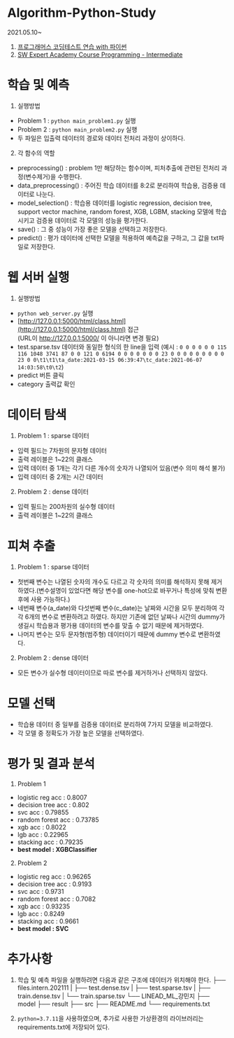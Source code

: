 # Algorithm-Python-Study

2021.05.10~

1. [프로그래머스 코딩테스트 연습 with 파이썬](https://programmers.co.kr/learn/challenges)  
2. [SW Expert Academy Course Programming - Intermediate](https://swexpertacademy.com/main/learn/course/subjectList.do?courseId=AVuPDN86AAXw5UW6)


# 학습 및 예측
1. 실행방법
- Problem 1 : `python main_problem1.py` 실행
- Problem 2 : `python main_problem2.py` 실행
- 두 파일은 입출력 데이터의 경로와 데이터 전처리 과정이 상이하다.

2. 각 함수의 역할
- preprocessing() : problem 1만 해당하는 함수이며, 피처추출에 관련된 전처리 과정(변수제거)을 수행한다.
- data_preprocessing() : 주어진 학습 데이터를 8:2로 분리하여 학습용, 검증용 데이터로 나눈다.
- model_selection() : 학습용 데이터를 logistic regression, decision tree, support vector machine, random forest, XGB, LGBM, stacking 모델에 학습시키고 검증용 데이터로 각 모델의 성능을 평가한다.
- save() : 그 중 성능이 가장 좋은 모델을 선택하고 저장한다.
- predict() : 평가 데이터에 선택한 모델을 적용하여 예측값을 구하고, 그 값을 txt파일로 저장한다.



# 웹 서버 실행
1. 실행방법
- `python web_server.py` 실행
- [http://127.0.0.1:5000/html/class.html](http://127.0.0.1:5000/html/class.html) 접근  
(URL이 http://127.0.0.1:5000/ 이 아니라면 변경 필요)
- test.sparse.tsv 데이터와 동일한 형식의 한 line을 입력
(예시 : `0 0 0 0 0 0 115 116 1048 3741 87 0 0 121 0 6194 0 0 0 0 0 0 0 23 0 0 0 0 0 0 0 0 0 23 0 0\t1\t1\ta_date:2021-03-15 06:39:47\tc_date:2021-06-07 14:03:58\t0\t2`)
- predict 버튼 클릭
- category 출력값 확인



# 데이터 탐색
1. Problem 1 : sparse 데이터
- 입력 필드는 7차원의 문자형 데이터
- 출력 레이블은 1~22의 클래스
- 입력 데이터 중 1개는 각기 다른 개수의 숫자가 나열되어 있음(변수 의미 해석 불가)
- 입력 데이터 중 2개는 시간 데이터

2. Problem 2 : dense 데이터
- 입력 필드는 200차원의 실수형 데이터
- 출력 레이블은 1~22의 클래스



# 피쳐 추출
1. Problem 1 : sparse 데이터
- 첫번째 변수는 나열된 숫자의 개수도 다르고 각 숫자의 의미를 해석하지 못해 제거하였다.(변수설명이 있었다면 해당 변수를 one-hot으로 바꾸거나 특성에 맞춰 변환 후에 사용 가능하다.)
- 네번째 변수(a_date)와 다섯번째 변수(c_date)는 날짜와 시간을 모두 분리하여 각각 6개의 변수로 변환하려고 하였다. 하지만 기존에 없던 날짜나 시간의 dummy가 생길시 학습용과 평가용 데이터의 변수를 맞출 수 없기 때문에 제거하였다.
- 나머지 변수는 모두 문자형(범주형) 데이터이기 때문에 dummy 변수로 변환하였다.

2. Problem 2 : dense 데이터
- 모든 변수가 실수형 데이터이므로 따로 변수를 제거하거나 선택하지 않았다.


# 모델 선택
- 학습용 데이터 중 일부를 검증용 데이터로 분리하여 7가지 모델을 비교하였다.
- 각 모델 중 정확도가 가장 높은 모델을 선택하였다.


# 평가 및 결과 분석
1. Problem 1
- logistic reg acc :  0.8007
- decision tree acc :  0.802
- svc acc :  0.79855
- random forest acc :  0.73785
- xgb acc :  0.8022
- lgb acc :  0.22965
- stacking acc :  0.79235
- **best model :  XGBClassifier**

2. Problem 2
- logistic reg acc :  0.96265
- decision tree acc :  0.9193
- svc acc :  0.9731
- random forest acc :  0.7082
- xgb acc :  0.93235
- lgb acc :  0.8249
- stacking acc :  0.9661
- **best model :  SVC**



# 추가사항
1. 학습 및 예측 파일을 실행하려면 다음과 같은 구조에 데이터가 위치해야 한다.
├── files.intern.202111
|       ├── test.dense.tsv
|       ├── test.sparse.tsv
|       ├── train.dense.tsv
|       └── train.sparse.tsv
└── LINEAD_ML_강민지
        ├── model
        ├── result
        ├── src
        ├── README.md
        └── requirements.txt

2. `python=3.7.11`을 사용하였으며, 추가로 사용한 가상환경의 라이브러리는 requirements.txt에 저장되어 있다.
